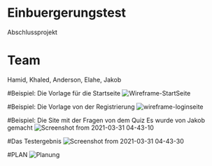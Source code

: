 # Einbuergerungstest
Abschlussprojekt

# Team

Hamid, Khaled, Anderson, Elahe, Jakob

#Beispiel: Die Vorlage für die Startseite 
![Wireframe-StartSeite](https://user-images.githubusercontent.com/66359480/112990241-1cc07a00-9166-11eb-9f61-60a7b891cfb9.png)

#Beispiel: Die Vorlage von der Registrierung 
![wireframe-loginseite](https://user-images.githubusercontent.com/66359480/112990398-4f6a7280-9166-11eb-8d40-a4b93e5893fa.png)

#Beispiel: Die Site mit der Fragen von dem Quiz 
Es wurde von Jakob gemacht 
![Screenshot from 2021-03-31 04-43-10](https://user-images.githubusercontent.com/66359480/113106856-8773c300-9203-11eb-911e-4345c9a12cf7.png)

#Das Testergebnis 
![Screenshot from 2021-03-31 04-43-30](https://user-images.githubusercontent.com/66359480/113112847-f18f6680-9209-11eb-8582-49a8561360f1.png)







#PLAN
![Planung](https://user-images.githubusercontent.com/65950252/112838376-4a8dbc00-909d-11eb-8951-f87a8ead9f96.jpg)


